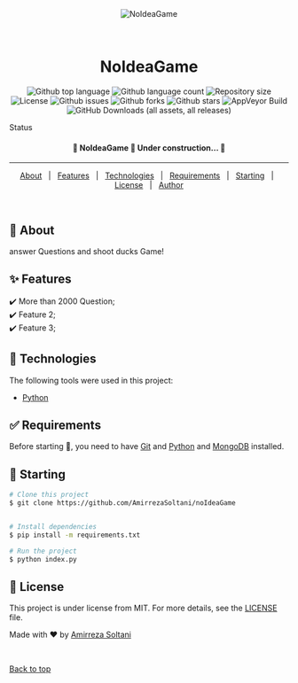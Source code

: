 <div align="center" id="top"> 
  <img src="./.github/app.gif" alt="NoIdeaGame" />

&#xa0;

  <!-- <a href="https://noideagame.netlify.app">Demo</a> -->
</div>

<h1 align="center">NoIdeaGame</h1>

<p align="center">
  <img alt="Github top language" src="https://img.shields.io/github/languages/top/AmirrezaSoltani/noideagame">

  <img alt="Github language count" src="https://img.shields.io/github/languages/count/AmirrezaSoltani/noideagame">

  <img alt="Repository size" src="https://img.shields.io/github/repo-size/AmirrezaSoltani/noideagame">

  <img alt="License" src="https://img.shields.io/github/license/AmirrezaSoltani/noideagame">

  <img alt="Github issues" src="https://img.shields.io/github/issues/AmirrezaSoltani/noideagame" />

  <img alt="Github forks" src="https://img.shields.io/github/forks/AmirrezaSoltani/noideagame" />

  <img alt="Github stars" src="https://img.shields.io/github/stars/AmirrezaSoltani/noideagame" />

  <img alt="AppVeyor Build" src="https://img.shields.io/appveyor/build/amirrezasoltani/noideagame">
  
  <img alt="GitHub Downloads (all assets, all releases)" src="https://img.shields.io/github/downloads/amirrezasoltani/noideagame/total">

</p>

Status

<h4 align="center"> 
	🚧  NoIdeaGame 🚀 Under construction...  🚧
</h4>

<hr>

<p align="center">
  <a href="#dart-about">About</a> &#xa0; | &#xa0; 
  <a href="#sparkles-features">Features</a> &#xa0; | &#xa0;
  <a href="#rocket-technologies">Technologies</a> &#xa0; | &#xa0;
  <a href="#white_check_mark-requirements">Requirements</a> &#xa0; | &#xa0;
  <a href="#checkered_flag-starting">Starting</a> &#xa0; | &#xa0;
  <a href="#memo-license">License</a> &#xa0; | &#xa0;
  <a href="https://github.com/AmirrezaSoltani" target="_blank">Author</a>
</p>

<br>

## :dart: About

answer Questions and shoot ducks Game!

## :sparkles: Features

:heavy_check_mark: More than 2000 Question;\
:heavy_check_mark: Feature 2;\
:heavy_check_mark: Feature 3;

## :rocket: Technologies

The following tools were used in this project:

- [Python](https://www.python.org/)

## :white_check_mark: Requirements

Before starting :checkered_flag:, you need to have [Git](https://git-scm.com) and [Python](https://www.python.org/) and [MongoDB](https://www.mongodb.com/docs/manual/installation/) installed.

## :checkered_flag: Starting

```bash
# Clone this project
$ git clone https://github.com/AmirrezaSoltani/noIdeaGame


# Install dependencies
$ pip install -m requirements.txt

# Run the project
$ python index.py

```

## :memo: License

This project is under license from MIT. For more details, see the [LICENSE](LICENSE.md) file.

Made with :heart: by <a href="https://github.com/AmirrezaSoltani" target="_blank">Amirreza Soltani</a>

&#xa0;

<a href="#top">Back to top</a>
